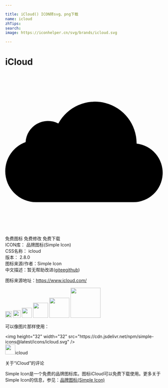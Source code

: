 ```yaml
---

title: iCloud() ICON转svg、png下载
name: icloud
zhTips: 
search: 
image: https://iconhelper.cn/svg/brands/icloud.svg

---
```


# iCloud  <small style="font-size: 60%;font-weight: 100"></small>

<div id="svg" class="svg-wrap">
<svg xmlns="http://www.w3.org/2000/svg" viewBox="0 0 24 24" role="img"><title>iCloud icon</title><path d="M20.013 10.726l.001-.028A6.346 6.346 0 0 0 8.09 7.67a3.414 3.414 0 0 0-4.989 2.829A4.72 4.72 0 0 0 0 14.929a4.72 4.72 0 0 0 4.719 4.719h14.807a4.475 4.475 0 0 0 .487-8.922z"/></svg>
</div>
<detail full-name='icloud'></detail>

<div class="detail-page">
<p>
<span><span class="badge-success badge">免费图标</span> <span class="badge-success badge">免费修改</span>  <span class="badge-success badge">免费下载</span> </span>
<br/>
<span>
ICON库：
<span class="badge-secondary badge">品牌图标(Simple Icon)</span> 
</span>
<br/>
<span>
CSS名称：
<span class="badge-secondary badge">icloud</span> 
</span>

<br/>
<span>
版本：
<span class="badge-secondary badge">2.8.0</span> 
</span>
<br/>
<span>图标来源/作者：<span class="badge-light badge">Simple Icon</span></span> 
<br/>
<span class="zh-detail">中文描述：暂无<span class="help-link"><span>帮助改进</span>(<a href="https://gitee.com/liuwave/icon-helper/edit/master/json/brands/icloud.json" target="_blank" rel="noopener noreferrer">gitee</a><a href="https://github.com/liuwave/icon-helper/edit/master/json/brands/icloud.json" target="_blank" rel="noopener noreferrer">github</a></span>)</span><br/>
</p>
</div><div class="description description alert alert-light"><p>图标来源地址：<a href="https://www.icloud.com/" target="_blank" rel="noopener noreferrer">https://www.icloud.com/</a></p></div>
<div class="alert alert-dark">
<img height="21" width="21" src="https://cdn.jsdelivr.net/npm/simple-icons@latest/icons/icloud.svg" />
<img height="24" width="24" src="https://cdn.jsdelivr.net/npm/simple-icons@latest/icons/icloud.svg" />
<img height="32" width="32" src="https://cdn.jsdelivr.net/npm/simple-icons@latest/icons/icloud.svg" />
<img height="48" width="48" src="https://cdn.jsdelivr.net/npm/simple-icons@latest/icons/icloud.svg" />
<img height="64" width="64" src="https://cdn.jsdelivr.net/npm/simple-icons@latest/icons/icloud.svg" />
<img height="96" width="96" src="https://cdn.jsdelivr.net/npm/simple-icons@latest/icons/icloud.svg" />

</div>
<div>
  <p>可以像图片那样使用：    
  </p>
  <div class="alert alert-primary" style="font-size: 14px">
    &lt;img height="32" width="32" src="https://cdn.jsdelivr.net/npm/simple-icons@latest/icons/icloud.svg" /&gt;
    <copy-btn content='<img height="32" width="32" src="https://cdn.jsdelivr.net/npm/simple-icons@latest/icons/icloud.svg" />'></copy-btn>
  </div>
  <div class="alert alert-secondary">
    <img height="32" width="32" src="https://cdn.jsdelivr.net/npm/simple-icons@latest/icons/icloud.svg" />icloud
    <copy-btn content="icloud" btn-title="复制图标名称"></copy-btn>
  </div>
</div>

<Vssue title="关于“iCloud”的评论" >关于“iCloud”的评论</Vssue>


<div><p>Simple Icon是一个免费的品牌图标库。图标iCloud可以免费下载使用。更多关于  Simple Icon的信息，参见：<a target="_blank" href="https://iconhelper.cn/brands.html">品牌图标(Simple Icon)</a>
</p></div>
